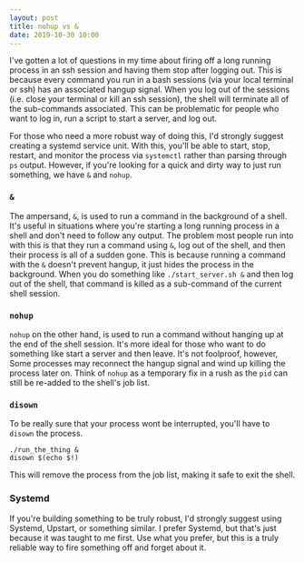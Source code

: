 ```yaml
---
layout: post
title: nohup vs &
date: 2019-10-30 10:00
---
```


I've gotten a lot of questions in my time about firing off a long running process in an ssh session and having them stop after logging out.
This is because every command you run in a bash sessions (via your local terminal or ssh) has an associated hangup signal.
When you log out of the sessions (i.e. close your terminal or kill an ssh session), the shell will terminate all of the sub-commands associated.
This can be problematic for people who want to log in, run a script to start a server, and log out.

For those who need a more robust way of doing this, I'd strongly suggest creating a systemd service unit.
With this, you'll be able to start, stop, restart, and monitor the process via `systemctl` rather than parsing through `ps` output.
However, if you're looking for a quick and dirty way to just run something, we have `&` and `nohup`.

### `&`

The ampersand, `&`, is used to run a command in the background of a shell.
It's useful in situations where you're starting a long running process in a shell and don't need to follow any output.
The problem most people run into with this is that they run a command using `&`, log out of the shell, and then their process is all of a sudden gone.
This is because running a command with the `&` doesn't prevent hangup, it just hides the process in the background.
When you do something like `./start_server.sh &` and then log out of the shell, that command is killed as a sub-command of the current shell session.

### `nohup`

`nohup` on the other hand, is used to run a command without hanging up at the end of the shell session.
It's more ideal for those who want to do something like start a server and then leave.
It's not foolproof, however,
Some processes may reconnect the hangup signal and wind up killing the process later on.
Think of `nohup` as a temporary fix in a rush as the `pid` can still be re-added to the shell's job list.

### `disown`

To be really sure that your process wont be interrupted, you'll have to `disown` the process.

```
./run_the_thing &
disown $(echo $!)
```

This will remove the process from the job list, making it safe to exit the shell.

### Systemd

If you're building something to be truly robust, I'd strongly suggest using Systemd, Upstart, or something similar.
I prefer Systemd, but that's just because it was taught to me first.
Use what you prefer, but this is a truly reliable way to fire something off and forget about it.
